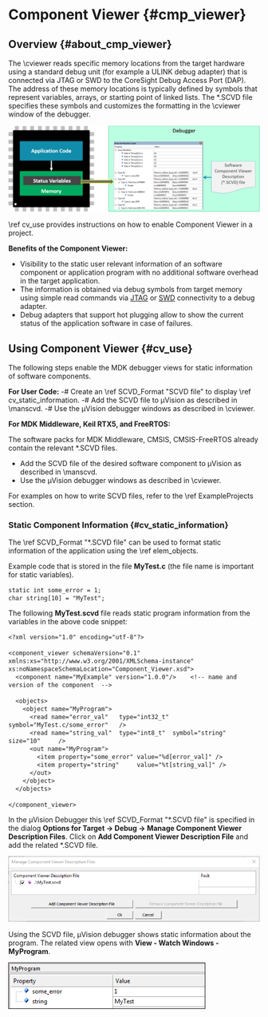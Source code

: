 # Component Viewer {#cmp_viewer}

##  Overview {#about_cmp_viewer}

The \cviewer reads specific memory locations from the target hardware using a standard debug unit
(for example a ULINK debug adapter) that is connected via JTAG or SWD to the CoreSight Debug Access Port (DAP).
The address of these memory locations is typically defined by symbols that represent variables, arrays, or starting point of
linked lists. The *.SCVD file specifies these symbols and customizes the formatting in the \cviewer window of the debugger.

![Component Viewer displays status variables](./images/ComponentViewerOverview.png "Component Viewer displays status variables")

\ref cv_use provides instructions on how to enable Component Viewer in a project.

**Benefits of the Component Viewer:**
 - Visibility to the static user relevant information of an software component or application program with no additional
   software overhead in the target application.
 - The information is obtained via debug symbols from target memory using simple read commands via
   <a href="http://www2.keil.com/coresight/#jtag">JTAG</a> or <a href="http://www2.keil.com/coresight/#swd">SWD</a>
   connectivity to a debug adapter.
 - Debug adapters that support hot plugging allow to show the current status of the application software in case of failures.
 
## Using Component Viewer {#cv_use}

The following steps enable the MDK debugger views for static information of software components.

**For User Code:**
 -# Create an \ref SCVD_Format "SCVD file" to display \ref cv_static_information.
 -# Add the SCVD file to µVision as described in \manscvd.
 -# Use the µVision debugger windows as described in \cviewer.

<b>For MDK Middleware, Keil RTX5, and FreeRTOS:</b>

The software packs for MDK Middleware, CMSIS, CMSIS-FreeRTOS already contain the relevant *.SCVD files.

 - Add the SCVD file of the desired software component to µVision as described in \manscvd.
 - Use the µVision debugger windows as described in \cviewer.
 
For examples on how to write SCVD files, refer to the \ref ExampleProjects section.
 
### Static Component Information {#cv_static_information}

The \ref SCVD_Format "*.SCVD file" can be used to format static information of the application using the \ref elem_objects.

Example code that is stored in the file **MyTest.c** (the file name is important for static variables).

```
static int some_error = 1;
char string[10] = "MyTest";
```

The following **MyTest.scvd** file reads static program information from the variables in the above code snippet:

```
<?xml version="1.0" encoding="utf-8"?>

<component_viewer schemaVersion="0.1" xmlns:xs="http://www.w3.org/2001/XMLSchema-instance" xs:noNamespaceSchemaLocation="Component_Viewer.xsd">
  <component name="MyExample" version="1.0.0"/>    <!-- name and version of the component  -->
  
  <objects>
    <object name="MyProgram">
      <read name="error_val"   type="int32_t" symbol="MyTest.c/some_error"   />
      <read name="string_val"  type="int8_t"  symbol="string"  size="10"     />
      <out name="MyProgram">
        <item property="some_error" value="%d[error_val]" /> 
        <item property="string"     value="%t[string_val]" /> 
      </out>
    </object>
  </objects>
	
</component_viewer>
```

In the µVision Debugger this \ref SCVD_Format "*.SCVD file" is specified in the dialog **Options for Target -> Debug ->
Manage Component Viewer Description Files**. Click on **Add Component Viewer Description File** and add the related *.SCVD file.

![Manage *.SCVD files](./images/Manage_MyTest_SCVD.png "Manage *.SCVD files")

Using the SCVD file, µVision debugger shows static information about the program. The related view opens with **View - Watch Windows - MyProgram**.

!["Event Recorder output formatted with *.SCVD file"](./images/StaticOutput.png "Formatted Event Recorder output")